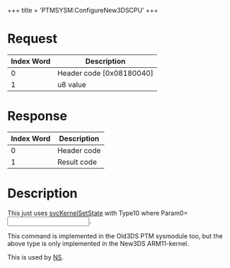 +++
title = 'PTMSYSM:ConfigureNew3DSCPU'
+++

# Request

| Index Word | Description                |
|------------|----------------------------|
| 0          | Header code \[0x08180040\] |
| 1          | u8 value                   |

# Response

| Index Word | Description |
|------------|-------------|
| 0          | Header code |
| 1          | Result code |

# Description

This just uses [svcKernelSetState](SVC "wikilink") with Type10 where
Param0=<input u8 value from the cmd>.

This command is implemented in the Old3DS PTM sysmodule too, but the
above type is only implemented in the New3DS ARM11-kernel.

This is used by [NS](NS "wikilink").